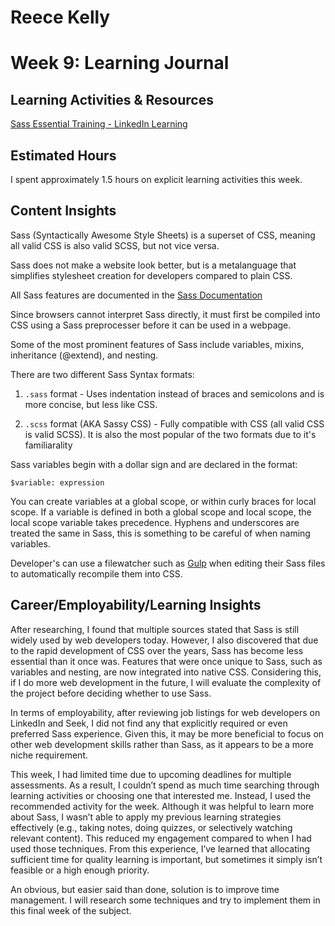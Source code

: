 # Reece Kelly
# Week 9: Learning Journal

## Learning Activities & Resources

[Sass Essential Training - LinkedIn Learning](https://www.linkedin.com/learning/sass-essential-training-15630917/how-can-sass-help-build-sites?u=2223545)

## Estimated Hours

I spent approximately 1.5 hours on explicit learning activities this week.

## Content Insights

Sass (Syntactically Awesome Style Sheets) is a superset of CSS, meaning all valid CSS is also valid SCSS, but not vice versa.

Sass does not make a website look better, but is a metalanguage that simplifies stylesheet creation for developers compared to plain CSS.

All Sass features are documented in the [Sass Documentation](https://sass-lang.com/documentation/)

Since browsers cannot interpret Sass directly, it must first be compiled into CSS using a Sass preprocesser before it can be used in a webpage. 

Some of the most prominent features of Sass include variables, mixins, inheritance (@extend), and nesting.

There are two different Sass Syntax formats:

1. `.sass` format - Uses indentation instead of braces and semicolons and is more concise, but less like CSS.

2. `.scss` format (AKA Sassy CSS) - Fully compatible with CSS (all valid CSS is valid SCSS). It is also the most popular of the two formats due to it's familiarality

Sass variables begin with a dollar sign and are declared in the format:

`$variable: expression`

You can create variables at a global scope, or within curly braces for local scope. If a variable is defined in both a global scope and local scope, the local scope variable takes precedence. Hyphens and underscores are treated the same in Sass, this is something to be careful of when naming variables.


Developer's can use a filewatcher such as [Gulp](https://github.com/gulpjs/gulphttps://github.com/gulpjs/gulp) when editing their Sass files to automatically recompile them into CSS. 


## Career/Employability/Learning Insights

After researching, I found that multiple sources stated that Sass is still widely used by web developers today. However, I also discovered that due to the rapid development of CSS over the years, Sass has become less essential than it once was. Features that were once unique to Sass, such as variables and nesting, are now integrated into native CSS. Considering this, if I do more web development in the future, I will evaluate the complexity of the project before deciding whether to use Sass.

In terms of employability, after reviewing job listings for web developers on LinkedIn and Seek, I did not find any that explicitly required or even preferred Sass experience. Given this, it may be more beneficial to focus on other web development skills rather than Sass, as it appears to be a more niche requirement.

This week, I had limited time due to upcoming deadlines for multiple assessments. As a result, I couldn’t spend as much time searching through learning activities or choosing one that interested me. Instead, I used the recommended activity for the week. Although it was helpful to learn more about Sass, I wasn’t able to apply my previous learning strategies effectively (e.g., taking notes, doing quizzes, or selectively watching relevant content). This reduced my engagement compared to when I had used those techniques. From this experience, I’ve learned that allocating sufficient time for quality learning is important, but sometimes it simply isn’t feasible or a high enough priority.

An obvious, but easier said than done, solution is to improve time management. I will research some techniques and try to implement them in this final week of the subject.


